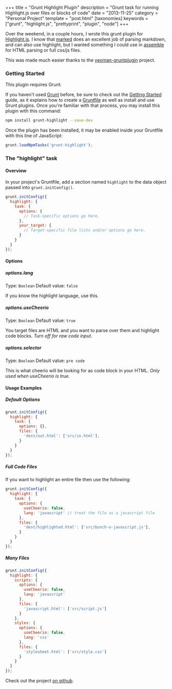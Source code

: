 +++
title = "Grunt Highlight Plugin"
description = "Grunt task for running Highlight.js over files or blocks of code"
date = "2013-11-25"
category = "Personal Project"
template = "post.html"
[taxonomies]
keywords = ["grunt", "highlight.js", "prettyprint", "plugin", "node"]
+++

Over the weekend, in a couple hours, I wrote this grunt plugin for [Highlight.js](http://highlightjs.org). I know that [marked](https://github.com/chjj/marked) does an excellent job of parsing markdown, and can also use highlight, but I wanted something I could use in [assemble](https://github.com/assemble/assemble/) for HTML parsing or full css/js files.

This was made much easier thanks to the [yeoman-gruntplugin](https://github.com/yeoman/generator-gruntplugin) project.

### Getting Started
This plugin requires Grunt.

If you haven't used [Grunt](http://gruntjs.com/) before, be sure to check out the [Getting Started](http://gruntjs.com/getting-started) guide, as it explains how to create a [Gruntfile](http://gruntjs.com/sample-gruntfile) as well as install and use Grunt plugins. Once you're familiar with that process, you may install this plugin with this command:

```sh
npm install grunt-highlight --save-dev
```

Once the plugin has been installed, it may be enabled inside your Gruntfile with this line of JavaScript:

```js
grunt.loadNpmTasks('grunt-highlight');
```

### The "highlight" task

#### Overview
In your project's Gruntfile, add a section named `highlight` to the data object passed into `grunt.initConfig()`.

```js
grunt.initConfig({
  highlight: {
    task: {
      options: {
        // Task-specific options go here.
      },
      your_target: {
        // Target-specific file lists and/or options go here.
      }
    }
  }
});
```

#### Options

##### options.lang
Type: `Boolean`
Default value: `false`

If you know the highlight language, use this.

##### options.useCheerio
Type: `Boolean`
Default value: `true`

You target files are HTML and you want to parse over them and highlight code blocks. *Turn off for raw code input*.

##### options.selector
Type: `Boolean`
Default value: `pre code`

This is what cheerio will be looking for as code block in your HTML. *Only used when useCheerio is true*.

#### Usage Examples

##### Default Options

```js
grunt.initConfig({
  highlight: {
    task: {
      options: {},
      files: {
        'dest/out.html': ['src/in.html'],
      }
    }
  }
});
```

##### Full Code Files

If you want to highlight an entire file then use the following:

```js
grunt.initConfig({
  highlight: {
    task: {
      options: {
        useCheerio: false,
        lang: 'javascript' // treat the file as a javascript file
      },
      files: {
        'dest/highlighted.html': ['src/bunch-o-javascript.js'],
      }
    }
  }
});
```

##### Many Files

```js
grunt.initConfig({
  highlight: {
    scripts: {
      options: {
        useCheerio: false,
        lang: 'javascript'
      },
      files: {
        'javascript.html': ['src/script.js']
      }
    },
    styles: {
      options: {
        useCheerio: false,
        lang: 'css'
      },
      files: {
        'stylesheet.html': ['src/style.css']
      }
    }
  }
});
```

Check out the project [on github](https://github.com/james2doyle/grunt-highlight).
